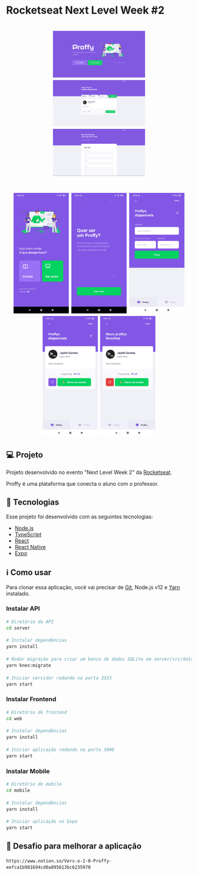 # Rocketseat Next Level Week #2

<h1 align="center">
    <img alt="Home" title="Example" src=".github/web_home.png" width="250px" />
    <img alt="Study" title="Example" src=".github/web_study.png" width="250px" />
    <img alt="Give Classes" title="Example" src=".github/web_give-classes.png" width="250px" />
</h1>

<h1 align="center">
    <img alt="Home" title="Example" src=".github/mobile_home.jpg" width="150px" />
    <img alt="Give Classes" title="Example" src=".github/mobile_give-classes.jpg" width="150px" />
    <img alt="Search" title="Example" src=".github/mobile_search-proffys.jpg" width="150px" />
    <img alt="List" title="Example" src=".github/mobile_list-proffys.jpg" width="150px" />
    <img alt="Favorites" title="Example" src=".github/mobile_favorites.jpg" width="150px" />
</h1>

## 💻 Projeto

Projeto desenvolvido no evento "Next Level Week 2" da [Rocketseat](https://rocketseat.com.br/).

Proffy é uma plataforma que conecta o aluno com o professor.

## :rocket: Tecnologias

Esse projeto foi desenvolvido com as seguintes tecnologias:

- [Node.js](https://nodejs.org/en/)
- [TypeScript](https://www.typescriptlang.org/)
- [React](https://pt-br.reactjs.org/)
- [React Native](https://reactnative.dev/)
- [Expo](https://expo.io/)

## :information_source: Como usar

Para clonar essa aplicação, você vai precisar de [Git](https://git-scm.com/), Node.js v12 e [Yarn](https://yarnpkg.com/) instalado.

### Instalar API

```bash
# Diretório da API
cd server

# Instalar dependências
yarn install

# Rodar migração para criar um banco de dados SQLite em server/src/database
yarn knex:migrate

# Iniciar servidor rodando na porta 3333
yarn start
```

### Instalar Frontend

```bash
# Diretório do frontend
cd web

# Instalar dependências
yarn install

# Iniciar aplicação rodando na porta 3000
yarn start
```

### Instalar Mobile

```bash
# Diretório do mobile
cd mobile

# Instalar dependências
yarn install

# Iniciar aplicação no Expo
yarn start
```

## 🤔 Desafio para melhorar a aplicação

`https://www.notion.so/Vers-o-2-0-Proffy-eefca1b981694cd0a895613bc6235970`
